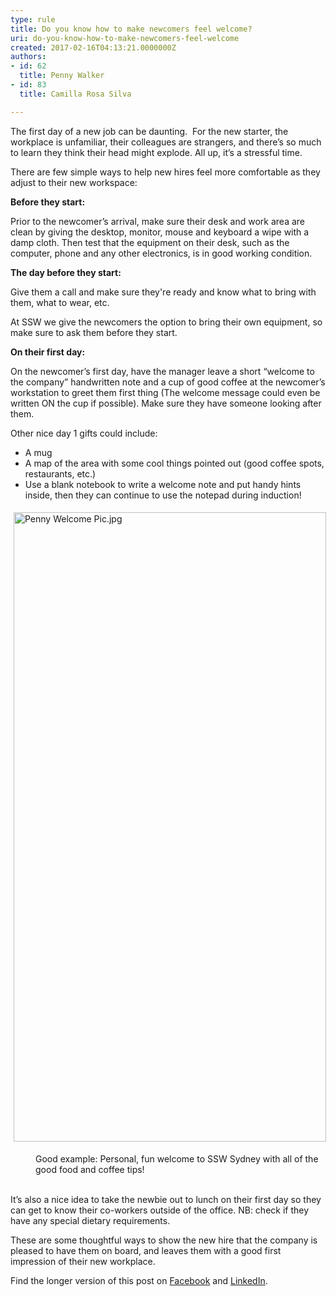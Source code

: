 ```yaml
---
type: rule
title: Do you know how to make newcomers feel welcome?
uri: do-you-know-how-to-make-newcomers-feel-welcome
created: 2017-02-16T04:13:21.0000000Z
authors:
- id: 62
  title: Penny Walker
- id: 83
  title: Camilla Rosa Silva

---
```




<span class='intro'> <p>​​​The first day of a new job can be daunting.&#160; For the new starter, the workplace is unfamiliar, their colleagues are strangers, and there’s so much to learn they think their head might explode.&#160;All up, it’s a stressful time.<br></p><p>There are few simple ways to help new hires feel more comfortable as they adjust to their new workspace&#58;&#160;​</p> </span>

<p><strong> Before they start&#58;</strong><br></p><p>Prior to the newcomer’s arrival, make sure their desk and work area are clean by giving the desktop, monitor, mouse and keyboard a wipe with a damp cloth. Then test that the equipment on their desk, such as the computer, phone and any other electronics, is in good working condition.<br></p><p>​​<strong>The day before they start&#58;</strong></p><p>Give them a call and make sure they're ready and know what to bring with them, what to wear, etc. <br></p><p>At SSW we give the&#160;newcomers the option to bring their&#160;own equipment, so make sure to&#160;ask them before they start.<br></p><p><strong>On their first day&#58;</strong></p><p>On the newcomer’s first day, have the manager leave a short “welcome to the company” handwritten note and a cup of good coffee at the newcomer’s workstation to greet them first thing (The welcome message could even be written ON the cup if possible). Make sure they have someone looking after them.<br></p><p>Other nice day 1 gifts could include&#58; <br></p><ul><li>A mug<br></li><li>A map of the area with some cool things pointed out (good coffee spots, restaurants, etc.)<br></li><li>Use a blank&#160;notebook&#160;to write a welcome note and put handy hints inside, then they can continue to use the notepad during induction!<br></li></ul><div><dl class="ssw15-rteElement-ImageArea"><img src="/PublishingImages/Penny%20Welcome%20Pic.jpg" alt="Penny Welcome Pic.jpg" style="margin&#58;5px;width&#58;500px;height&#58;1007px;" /></dl><dd class="ssw15-rteElement-FigureGood">Good example&#58; Personal, fun welcome to SSW Sydney with all of the good food and coffee tips​!<br><br></dd></div><p>It’s also a nice idea to take the newbie out to lunch on their first day so they can get to know their co-workers outside of the office. NB&#58; check if they have any special dietary requirements.</p><p>These are some thoughtful ways to show the new hire that the company is pleased to have them on board, and leaves them with a good first impression of their new workplace. <br></p><p></p><div class="ms-rtestate-read ms-rte-wpbox"><div class="ms-rtestate-notify  ms-rtestate-read f8e7bde6-6b33-460d-ae76-8feeb1ead37b" id="div_f8e7bde6-6b33-460d-ae76-8feeb1ead37b" unselectable="on"></div><div id="vid_f8e7bde6-6b33-460d-ae76-8feeb1ead37b" unselectable="on" style="display&#58;none;"></div></div><p>Find the longer version of this post on&#160;<a href="https&#58;//www.facebook.com/SSW.page/photos/pb.120920301257947.-2207520000.1569264924./3020784747938140/?type=1&amp;theater">Facebook</a>&#160;and <a href="https&#58;//www.linkedin.com/posts/ssw_the-1st-day-of-a-new-job-can-be-daunting-activity-6581822083670642688-DFTl">LinkedIn​</a>.<br></p>


